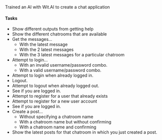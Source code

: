 Trained an AI with Wit.AI to create a chat application

#### Tasks 
 - Show different outputs from getting help
 - Show the different chatrooms that are available
 - Get the messages...
   - With the latest message
   - With the 2 latest messages
   - With the 3 latest messages for a particular chatroom
 - Attempt to login...
   - With an invalid username/password combo.
   - With a valid username/password combo.
 - Attempt to login when already logged in.
 - Logout.
 - Attempt to logout when already logged out.
 - See if you are logged in.
 - Attempt to register for a user that already exists
 - Attempt to register for a new user account
 - See if you are logged in.
 - Create a post...
   - Without specifying a chatroom name
   - With a chatroom name but without confirming
   - With a chatroom name and confirming
 - Show the latest posts for that chatroom in which you just created a post.
